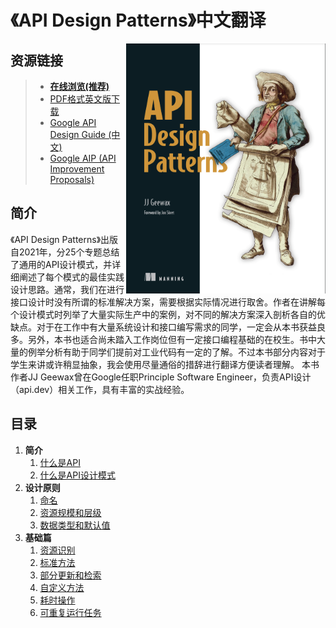 # 《API Design Patterns》中文翻译

<img src="public/cover.png" align="right" weight="300" height="400"/>

## 资源链接
> + **[在线浏览(推荐)](https://evan-ysj.github.io/APIDesignPatternsChinese)**
> + [PDF格式英文版下载](public/APIDesignPatterns.pdf)
> + [Google API Design Guide (中文)](https://google-cloud.gitbook.io/api-design-guide/)
> + [Google AIP (API Improvement Proposals)](https://google.aip.dev/)

## 简介
《API Design Patterns》出版自2021年，分25个专题总结了通用的API设计模式，并详细阐述了每个模式的最佳实践设计思路。通常，我们在进行接口设计时没有所谓的标准解决方案，需要根据实际情况进行取舍。作者在讲解每个设计模式时列举了大量实际生产中的案例，对不同的解决方案深入剖析各自的优缺点。对于在工作中有大量系统设计和接口编写需求的同学，一定会从本书获益良多。另外，本书也适合尚未踏入工作岗位但有一定接口编程基础的在校生。书中大量的例举分析有助于同学们提前对工业代码有一定的了解。不过本书部分内容对于学生来讲或许稍显抽象，我会使用尽量通俗的措辞进行翻译方便读者理解。
本书作者JJ Geewax曾在Google任职Principle Software Engineer，负责API设计（api.dev）相关工作，具有丰富的实战经验。

## 目录

1. __简介__
	1. [什么是API](src/1.introduction/1.introduction-to-apis.md)
	2. [什么是API设计模式](src/1.introduction/2.introduction-to-api-design-patterns.md)
2. __设计原则__
    1. [命名](src/2.design-principles/1.naming.md)
    2. [资源规模和层级](src/2.design-principles/2.resource-scope-and-hierarchy.md)
    3. [数据类型和默认值](src/2.design-principles/3.data-types-and-defaults.md)
2. __基础篇__
    1. [资源识别](src/3.fundamentals/1.resource-identification.md)
    2. [标准方法](src/3.fundamentals/2.standard-methods.md)
    3. [部分更新和检索](src/3.fundamentals/3.partial-updates-and-retrievals.md)
    4. [自定义方法](src/3.fundamentals/4.custom-methods.md)
    5. [耗时操作](src/3.fundamentals/5.long-running-operations.md)
    6. [可重复运行任务](src/3.fundamentals/6.rerunnable-jobs.md)
